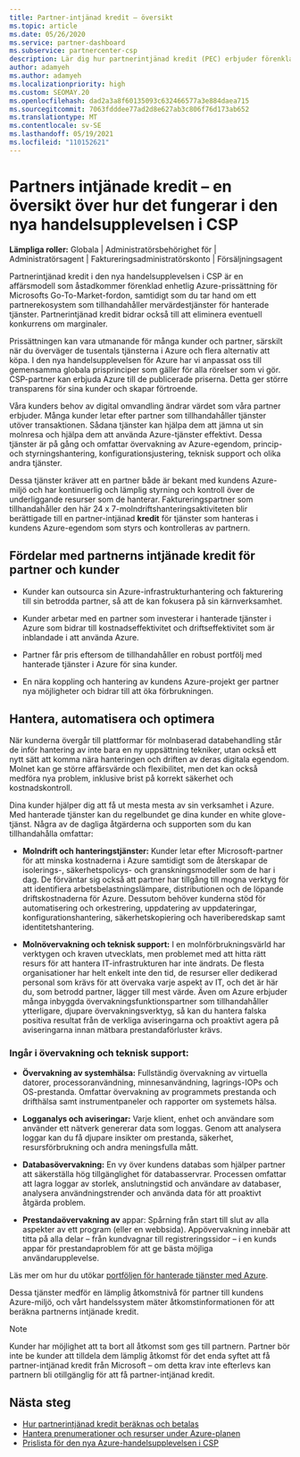 ```yaml
---
title: Partner-intjänad kredit – översikt
ms.topic: article
ms.date: 05/26/2020
ms.service: partner-dashboard
ms.subservice: partnercenter-csp
description: Lär dig hur partnerintjänad kredit (PEC) erbjuder förenklad enhetlig prissättning för Azure och mervärdestjänster för hanterade tjänster, samtidigt som du bidrar till att eliminera konkurrens om marginaler.
author: adamyeh
ms.author: adamyeh
ms.localizationpriority: high
ms.custom: SEOMAY.20
ms.openlocfilehash: dad2a3a8f60135093c632466577a3e884daea715
ms.sourcegitcommit: 7063fdddee77ad2d8e627ab3c806f76d173ab652
ms.translationtype: MT
ms.contentlocale: sv-SE
ms.lasthandoff: 05/19/2021
ms.locfileid: "110152621"
---
```

# <a name="partner-earned-credit---an-overview-of-how-it-works-in-the-new-commerce-experience-in-csp"></a>Partners intjänade kredit – en översikt över hur det fungerar i den nya handelsupplevelsen i CSP

**Lämpliga roller:** Globala | Administratörsbehörighet för | Administratörsagent | Faktureringsadministratörskonto | Försäljningsagent

Partnerintjänad kredit i den nya handelsupplevelsen i CSP är en affärsmodell som åstadkommer förenklad enhetlig Azure-prissättning för Microsofts Go-To-Market-fordon, samtidigt som du tar hand om ett partnerekosystem som tillhandahåller mervärdestjänster för hanterade tjänster. Partnerintjänad kredit bidrar också till att eliminera eventuell konkurrens om marginaler.

Prissättningen kan vara utmanande för många kunder och partner, särskilt när du överväger de tusentals tjänsterna i Azure och flera alternativ att köpa. I den nya handelsupplevelsen för Azure har vi anpassat oss till gemensamma globala prisprinciper som gäller för alla rörelser som vi gör. CSP-partner kan erbjuda Azure till de publicerade priserna. Detta ger större transparens för sina kunder och skapar förtroende.

Våra kunders behov av digital omvandling ändrar värdet som våra partner erbjuder. Många kunder letar efter partner som tillhandahåller tjänster utöver transaktionen. Sådana tjänster kan hjälpa dem att jämna ut sin molnresa och hjälpa dem att använda Azure-tjänster effektivt. Dessa tjänster är på gång och omfattar övervakning av Azure-egendom, princip- och styrningshantering, konfigurationsjustering, teknisk support och olika andra tjänster. 

Dessa tjänster kräver att en partner både är bekant med kundens Azure-miljö och har kontinuerlig och lämplig styrning och kontroll över de underliggande resurser som de hanterar. Faktureringspartner som tillhandahåller den här 24 x 7-molndriftshanteringsaktiviteten blir berättigade till en partner-intjänad **kredit** för tjänster som hanteras i kundens Azure-egendom som styrs och kontrolleras av partnern.


## <a name="benefits-of-the-partner-earned-credit-for-partners-and-customers"></a>Fördelar med partnerns intjänade kredit för partner och kunder

- Kunder kan outsourca sin Azure-infrastrukturhantering och fakturering till sin betrodda partner, så att de kan fokusera på sin kärnverksamhet.

- Kunder arbetar med en partner som investerar i hanterade tjänster i Azure som bidrar till kostnadseffektivitet och driftseffektivitet som är inblandade i att använda Azure.

- Partner får pris eftersom de tillhandahåller en robust portfölj med hanterade tjänster i Azure för sina kunder.  

- En nära koppling och hantering av kundens Azure-projekt ger partner nya möjligheter och bidrar till att öka förbrukningen. 

## <a name="manage-automate-and-optimize"></a>Hantera, automatisera och optimera

När kunderna övergår till plattformar för molnbaserad databehandling står de inför hantering av inte bara en ny uppsättning tekniker, utan också ett nytt sätt att komma nära hanteringen och driften av deras digitala egendom. Molnet kan ge större affärsvärde och flexibilitet, men det kan också medföra nya problem, inklusive brist på korrekt säkerhet och kostnadskontroll. 

Dina kunder hjälper dig att få ut mesta mesta av sin verksamhet i Azure. Med hanterade tjänster kan du regelbundet ge dina kunder en white glove-tjänst. Några av de dagliga åtgärderna och supporten som du kan tillhandahålla omfattar:

- **Molndrift och hanteringstjänster:** Kunder letar efter Microsoft-partner för att minska kostnaderna i Azure samtidigt som de återskapar de isolerings-, säkerhetspolicys- och granskningsmodeller som de har i dag. De förväntar sig också att partner har tillgång till mogna verktyg för att identifiera arbetsbelastningslämpare, distributionen och de löpande driftskostnaderna för Azure. Dessutom behöver kunderna stöd för automatisering och orkestrering, uppdatering av uppdateringar, konfigurationshantering, säkerhetskopiering och haveriberedskap samt identitetshantering. 

- **Molnövervakning och teknisk support:** I en molnförbrukningsvärld har verktygen och kraven utvecklats, men problemet med att hitta rätt resurs för att hantera IT-infrastrukturen har inte ändrats. De flesta organisationer har helt enkelt inte den tid, de resurser eller dedikerad personal som krävs för att övervaka varje aspekt av IT, och det är här du, som betrodd partner, lägger till mest värde. Även om Azure erbjuder många inbyggda övervakningsfunktionspartner som tillhandahåller ytterligare, djupare övervakningsverktyg, så kan du hantera falska positiva resultat från de verkliga aviseringarna och proaktivt agera på aviseringarna innan mätbara prestandaförluster krävs. 


### <a name="included-in-monitoring-and-technical-support"></a>Ingår i övervakning och teknisk support:

- **Övervakning av systemhälsa:** Fullständig övervakning av virtuella datorer, processoranvändning, minnesanvändning, lagrings-IOPs och OS-prestanda. Omfattar övervakning av programmets prestanda och drifthälsa samt instrumentpaneler och rapporter om systemets hälsa.

- **Logganalys och aviseringar:** Varje klient, enhet och användare som använder ett nätverk genererar data som loggas. Genom att analysera loggar kan du få djupare insikter om prestanda, säkerhet, resursförbrukning och andra meningsfulla mått.

- **Databasövervakning:** En vy över kundens databas som hjälper partner att säkerställa hög tillgänglighet för databasservrar. Processen omfattar att lagra loggar av storlek, anslutningstid och användare av databaser, analysera användningstrender och använda data för att proaktivt åtgärda problem.

- **Prestandaövervakning av** appar: Spårning från start till slut av alla aspekter av ett program (eller en webbsida). Appövervakning innebär att titta på alla delar – från kundvagnar till registreringssidor – i en kunds appar för prestandaproblem för att ge bästa möjliga användarupplevelse.

Läs mer om hur du utökar [portföljen för hanterade tjänster med Azure](https://partner.microsoft.com/campaigns/cloud-playbooks-thank-you).

Dessa tjänster medför en lämplig åtkomstnivå för partner till kundens Azure-miljö, och vårt handelssystem mäter åtkomstinformationen för att beräkna partnerns intjänade kredit.  

>[!Note]
>Kunder har möjlighet att ta bort all åtkomst som ges till partnern. Partner bör inte be kunder att tilldela dem lämplig åtkomst för det enda syftet att få partner-intjänad kredit från Microsoft – om detta krav inte efterlevs kan partnern bli otillgänglig för att få partner-intjänad kredit.

## <a name="next-steps"></a>Nästa steg

- [Hur partnerintjänad kredit beräknas och betalas](partner-earned-credit-explanation.md)
- [Hantera prenumerationer och resurser under Azure-planen](azure-plan-manage.md)
- [Prislista för den nya Azure-handelsupplevelsen i CSP](azure-plan-price-list.md)